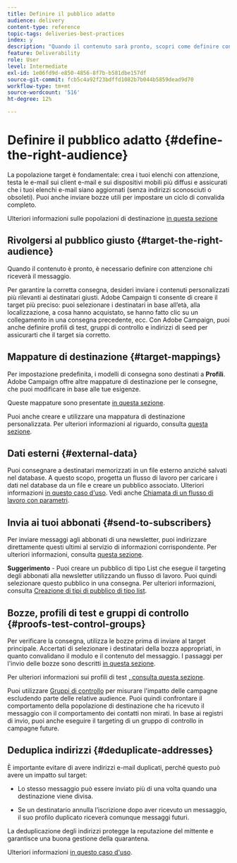 ```yaml
---
title: Definire il pubblico adatto
audience: delivery
content-type: reference
topic-tags: deliveries-best-practices
index: y
description: "Quando il contenuto sarà pronto, scopri come definire con attenzione chi riceverà il messaggio."
feature: Deliverability
role: User
level: Intermediate
exl-id: 1e06fd9d-e850-4856-8f7b-b581dbe157df
source-git-commit: fcb5c4a92f23bdffd1082b7b044b5859dead9d70
workflow-type: tm+mt
source-wordcount: '516'
ht-degree: 12%

---
```


# Definire il pubblico adatto {#define-the-right-audience}

La popolazione target è fondamentale: crea i tuoi elenchi con attenzione, testa le e-mail sui client e-mail e sui dispositivi mobili più diffusi e assicurati che i tuoi elenchi e-mail siano aggiornati (senza indirizzi sconosciuti o obsoleti). Puoi anche inviare bozze utili per impostare un ciclo di convalida completo.

Ulteriori informazioni sulle popolazioni di destinazione [in questa sezione](../../audiences/using/selecting-an-audience-in-a-message.md)

## Rivolgersi al pubblico giusto {#target-the-right-audience}

Quando il contenuto è pronto, è necessario definire con attenzione chi riceverà il messaggio.

Per garantire la corretta consegna, desideri inviare i contenuti personalizzati più rilevanti ai destinatari giusti. Adobe Campaign ti consente di creare il target più preciso: puoi selezionare i destinatari in base all’età, alla localizzazione, a cosa hanno acquistato, se hanno fatto clic su un collegamento in una consegna precedente, ecc. Con Adobe Campaign, puoi anche definire profili di test, gruppi di controllo e indirizzi di seed per assicurarti che il target sia corretto.

## Mappature di destinazione {#target-mappings}

Per impostazione predefinita, i modelli di consegna sono destinati a **Profili**. Adobe Campaign offre altre mappature di destinazione per le consegne, che puoi modificare in base alle tue esigenze.

Queste mappature sono presentate [in questa sezione](../../automating/using/query.md#targeting-dimensions-and-resources).

Puoi anche creare e utilizzare una mappatura di destinazione personalizzata. Per ulteriori informazioni al riguardo, consulta [questa sezione](../../administration/using/target-mappings-in-campaign.md).

## Dati esterni {#external-data}

Puoi consegnare a destinatari memorizzati in un file esterno anziché salvati nel database. A questo scopo, progetta un flusso di lavoro per caricare i dati nel database da un file e creare un pubblico associato.  Ulteriori informazioni [in questo caso d&#39;uso](../../automating/using/use-case-calling-workflow.md). Vedi anche [Chiamata di un flusso di lavoro con parametri](../../automating/using/calling-a-workflow-with-external-parameters.md).

## Invia ai tuoi abbonati {#send-to-subscribers}

Per inviare messaggi agli abbonati di una newsletter, puoi indirizzare direttamente questi ultimi al servizio di informazioni corrispondente. Per ulteriori informazioni, consulta [questa sezione](../../audiences/using/about-subscriptions.md).

**Suggerimento** - Puoi creare un pubblico di tipo List che esegue il targeting degli abbonati alla newsletter utilizzando un flusso di lavoro. Puoi quindi selezionare questo pubblico in una consegna. Per ulteriori informazioni, consulta [Creazione di tipi di pubblico di tipo list](../../audiences/using/creating-audiences.md#creating-list-audiences).

## Bozze, profili di test e gruppi di controllo {#proofs-test-control-groups}

Per verificare la consegna, utilizza le bozze prima di inviare al target principale.
Accertati di selezionare i destinatari della bozza appropriati, in quanto convalidano il modulo e il contenuto del messaggio. I passaggi per l&#39;invio delle bozze sono descritti [in questa sezione](../../sending/using/sending-proofs.md).

Per ulteriori informazioni sui profili di test [, consulta questa sezione](../../audiences/using/managing-test-profiles.md).

Puoi utilizzare [Gruppi di controllo](../../sending/using/control-group.md) per misurare l&#39;impatto delle campagne escludendo parte delle relative audience. Puoi quindi confrontare il comportamento della popolazione di destinazione che ha ricevuto il messaggio con il comportamento dei contatti non mirati. In base ai registri di invio, puoi anche eseguire il targeting di un gruppo di controllo in campagne future.

## Deduplica indirizzi {#deduplicate-addresses}

È importante evitare di avere indirizzi e-mail duplicati, perché questo può avere un impatto sul target:

* Lo stesso messaggio può essere inviato più di una volta quando una destinazione viene divisa.

* Se un destinatario annulla l’iscrizione dopo aver ricevuto un messaggio, il suo profilo duplicato riceverà comunque messaggi futuri.

La deduplicazione degli indirizzi protegge la reputazione del mittente e garantisce una buona gestione della quarantena.

Ulteriori informazioni [in questo caso d&#39;uso](../../automating/using/deduplicating-data-imported-file.md).
